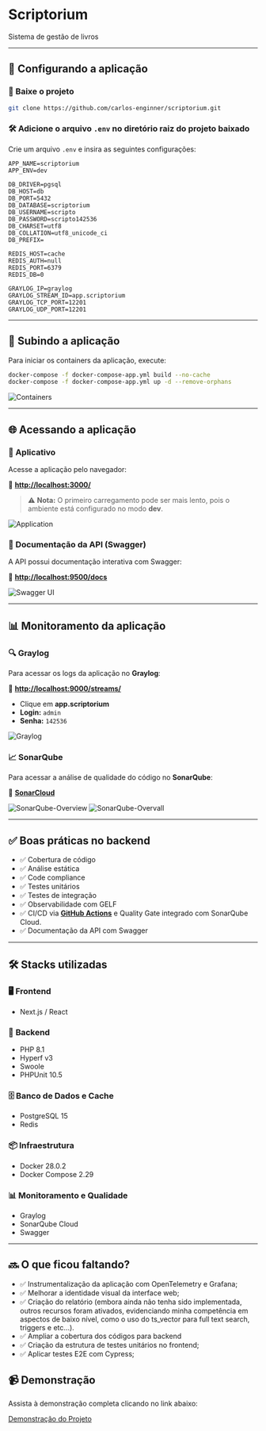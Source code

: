 # Scriptorium

Sistema de gestão de livros

---

## 📌 Configurando a aplicação

### 🔄 Baixe o projeto
```sh
git clone https://github.com/carlos-enginner/scriptorium.git
```

### 🛠 Adicione o arquivo `.env` no diretório raiz do projeto baixado

Crie um arquivo `.env` e insira as seguintes configurações:

```env
APP_NAME=scriptorium
APP_ENV=dev

DB_DRIVER=pgsql
DB_HOST=db
DB_PORT=5432
DB_DATABASE=scriptorium
DB_USERNAME=scripto
DB_PASSWORD=scripto142536
DB_CHARSET=utf8
DB_COLLATION=utf8_unicode_ci
DB_PREFIX=

REDIS_HOST=cache
REDIS_AUTH=null
REDIS_PORT=6379
REDIS_DB=0

GRAYLOG_IP=graylog
GRAYLOG_STREAM_ID=app.scriptorium
GRAYLOG_TCP_PORT=12201
GRAYLOG_UDP_PORT=12201
```

---

## 🚀 Subindo a aplicação

Para iniciar os containers da aplicação, execute:

```sh
docker-compose -f docker-compose-app.yml build --no-cache
docker-compose -f docker-compose-app.yml up -d --remove-orphans
```

![Containers](./backend/images/containers.png)

---

## 🌐 Acessando a aplicação

### 📄 Aplicativo

Acesse a aplicação pelo navegador:

🔗 **[http://localhost:3000/](http://localhost:3000/)**

> ⚠️ **Nota:** O primeiro carregamento pode ser mais lento, pois o ambiente está configurado no modo **dev**.

![Application](./backend/images/app.png)

### 📖 Documentação da API (Swagger)

A API possui documentação interativa com Swagger:

🔗 **[http://localhost:9500/docs](http://localhost:9500/docs)**

![Swagger UI](./backend/images/swagger.png)

---

## 📊 Monitoramento da aplicação

### 🔍 Graylog

Para acessar os logs da aplicação no **Graylog**:

🔗 **[http://localhost:9000/streams/](http://localhost:9000/streams/)**

- Clique em **app.scriptorium**
- **Login:** `admin`
- **Senha:** `142536`

![Graylog](./backend/images/graylog.png)

### 📈 SonarQube

Para acessar a análise de qualidade do código no **SonarQube**:

🔗 **[SonarCloud](https://sonarcloud.io/organizations/carlos-vargas/projects)**

![SonarQube-Overview](./backend/images/sonarqube-overview.png)
![SonarQube-Overvall](./backend/images/sonarqube-overvall.png)

---

## ✅ Boas práticas no backend

- ✅ Cobertura de código
- ✅ Análise estática
- ✅ Code compliance
- ✅ Testes unitários
- ✅ Testes de integração
- ✅ Observabilidade com GELF
- ✅ CI/CD via **[GitHub Actions](https://github.com/carlos-enginner/scriptorium/actions)** e Quality Gate integrado com SonarQube Cloud.
- ✅ Documentação da API com Swagger

---

## 🛠 Stacks utilizadas

### 🖥 **Frontend**
- Next.js / React

### 🔧 **Backend**
- PHP 8.1
- Hyperf v3
- Swoole
- PHPUnit 10.5

### 🗄 **Banco de Dados e Cache**
- PostgreSQL 15
- Redis

### 📦 **Infraestrutura**
- Docker 28.0.2
- Docker Compose 2.29

### 📊 **Monitoramento e Qualidade**
- Graylog
- SonarQube Cloud
- Swagger

---

## 🔜 O que ficou faltando?

- ✅ Instrumentalização da aplicação com OpenTelemetry e Grafana;
- ✅ Melhorar a identidade visual da interface web;
- ✅ Criação do relatório (embora ainda não tenha sido implementada, outros recursos foram ativados, evidenciando minha competência em aspectos de baixo nível, como o uso do ts_vector para full text search, triggers e etc...).
- ✅ Ampliar a cobertura dos códigos para backend
- ✅ Criação da estrutura de testes unitários no frontend;
- ✅ Aplicar testes E2E com Cypress;

## 📹 Demonstração

Assista à demonstração completa clicando no link abaixo:

[Demonstração do Projeto](https://www.loom.com/share/a5128c375e0043a1a9707e1a463417e9)
